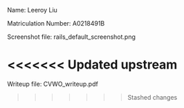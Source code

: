 Name: Leeroy Liu

Matriculation Number: A0218491B

Screenshot file: rails_default_screenshot.png

<<<<<<< Updated upstream
=======
Writeup file: CVWO_writeup.pdf
>>>>>>> Stashed changes
